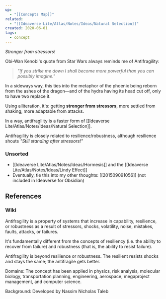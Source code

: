 ```yaml
---
up:
  - "[[Concepts Map]]"
related:
  - "[[Ideaverse Lite/Atlas/Notes/Ideas/Natural Selection]]"
created: 2020-06-01
tags:
  - concept
---
```


*Stronger from stressors!*

Obi-Wan Kenobi's quote from Star Wars always reminds me of Antifragility:

> *"If you strike me down I shall become more powerful than you can possibly imagine."* 

In a sideways way, this ties into the metaphor of the phoenix being reborn from the ashes of the dragon—and of the hydra having its head cut off, only to have two replace it. 

Using alliteration, it's: getting **stronger from stressors**, more settled from shaking, more adaptable from attacks.

In a way, antifragility is a faster form of [[Ideaverse Lite/Atlas/Notes/Ideas/Natural Selection]].

Antifragility is closely related to resilience/robustness, although resilience shouts *"Still standing after stressors!"*

### Unsorted
- [[Ideaverse Lite/Atlas/Notes/Ideas/Hormesis]] and the [[Ideaverse Lite/Atlas/Notes/Ideas/Lindy Effect]]
- Eventually, tie this into my other thoughts: [[201509091056]] (not included in Ideaverse for Obsidian)

## References
### Wiki
Antifragility is a property of systems that increase in capability, resilience, or robustness as a result of stressors, shocks, volatility, noise, mistakes, faults, attacks, or failures. 

It's fundamentally different from the concepts of resiliency (i.e. the ability to recover from failure) and robustness (that is, the ability to resist failure). 

Antifragility is beyond resilience or robustness. The resilient resists shocks and stays the same; the antifragile gets better.

Domains: The concept has been applied in physics, risk analysis, molecular biology, transportation planning, engineering, aerospace, megaproject management, and computer science.

Background: Developed by Nassim Nicholas Taleb


